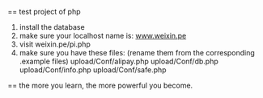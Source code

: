 == test project of php

1. install the database
2. make sure your localhost name is: www.weixin.pe
3. visit weixin.pe/pi.php
4. make sure you have these files: (rename them from the corresponding .example files)
  upload/Conf/alipay.php
  upload/Conf/db.php
  upload/Conf/info.php
  upload/Conf/safe.php


== the more you learn, the more powerful you become.
